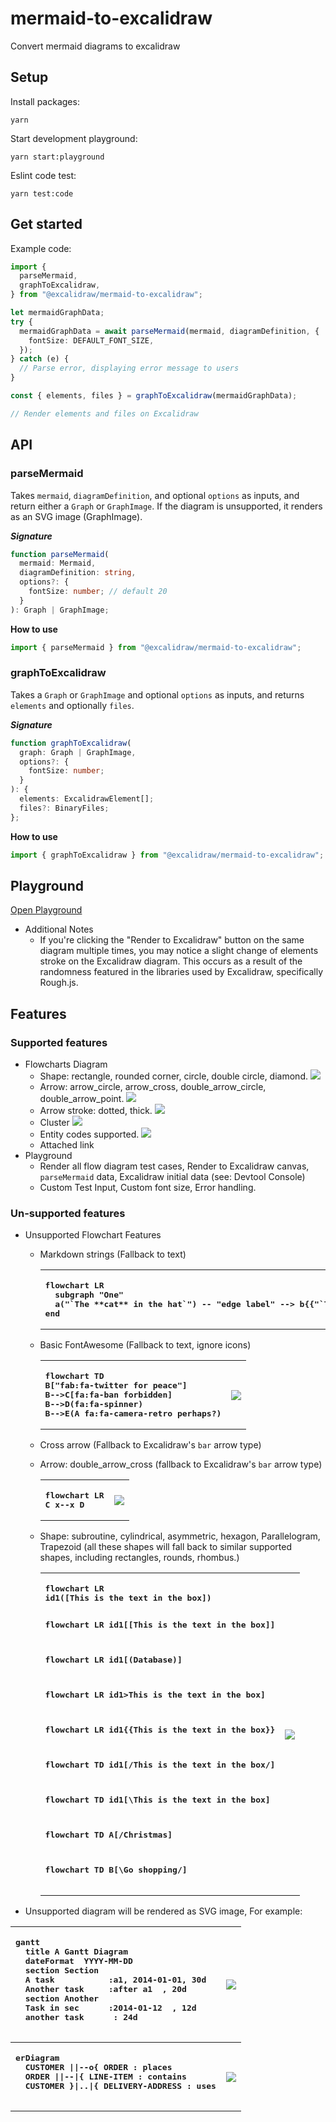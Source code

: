 # mermaid-to-excalidraw

Convert mermaid diagrams to excalidraw

## Setup

Install packages:

```
yarn
```

Start development playground:

```
yarn start:playground
```

Eslint code test:

```
yarn test:code
```

## Get started

Example code:

```ts
import {
  parseMermaid,
  graphToExcalidraw,
} from "@excalidraw/mermaid-to-excalidraw";

let mermaidGraphData;
try {
  mermaidGraphData = await parseMermaid(mermaid, diagramDefinition, {
    fontSize: DEFAULT_FONT_SIZE,
  });
} catch (e) {
  // Parse error, displaying error message to users
}

const { elements, files } = graphToExcalidraw(mermaidGraphData);

// Render elements and files on Excalidraw
```

## API

### parseMermaid

Takes `mermaid`, `diagramDefinition`, and optional `options` as inputs, and return either a `Graph` or `GraphImage`. If the diagram is unsupported, it renders as an SVG image (GraphImage).

**_Signature_**

```ts
function parseMermaid(
  mermaid: Mermaid,
  diagramDefinition: string,
  options?: {
    fontSize: number; // default 20
  }
): Graph | GraphImage;
```

**How to use**

```ts
import { parseMermaid } from "@excalidraw/mermaid-to-excalidraw";
```

### graphToExcalidraw

Takes a `Graph` or `GraphImage` and optional `options` as inputs, and returns `elements` and optionally `files`.

**_Signature_**

```ts
function graphToExcalidraw(
  graph: Graph | GraphImage,
  options?: {
    fontSize: number;
  }
): {
  elements: ExcalidrawElement[];
  files?: BinaryFiles;
};
```

**How to use**

```ts
import { graphToExcalidraw } from "@excalidraw/mermaid-to-excalidraw";
```

## Playground

[Open Playground](https://mermaid-to-excalidraw.vercel.app)

- Additional Notes
  - If you're clicking the "Render to Excalidraw" button on the same diagram multiple times, you may notice a slight change of elements stroke on the Excalidraw diagram. This occurs as a result of the randomness featured in the libraries used by Excalidraw, specifically Rough.js.

## Features

### Supported features

- Flowcharts Diagram
  - Shape: rectangle, rounded corner, circle, double circle, diamond.
    ![](./images/example-shape.png)
  - Arrow: arrow_circle, arrow_cross, double_arrow_circle, double_arrow_point.
    ![](./images/example-arrow-type.png)
  - Arrow stroke: dotted, thick.
    ![](./images/example-arrow-style.png)
  - Cluster
    ![](./images/example-cluster.png)
  - Entity codes supported.
    ![](./images/example-entity-code.png)
  - Attached link
- Playground
  - Render all flow diagram test cases, Render to Excalidraw canvas, `parseMermaid` data, Excalidraw initial data (see: Devtool Console)
  - Custom Test Input, Custom font size, Error handling.

### Un-supported features

- Unsupported Flowchart Features

  - Markdown strings (Fallback to text)
    <table>
    <tr>
    <th align="left">
    <pre>
    flowchart LR
      subgraph "One"
      a("`The **cat** in the hat`") -- "edge label" --> b{{"`The **dog** in the hog`"}}
    end
    </pre>
    </th>
    <th>
    <img src="./images/unsupported/markdown.png"/>
    </th>
    </tr>
    </table>
  - Basic FontAwesome (Fallback to text, ignore icons)
    <table>
    <tr>
    <th align="left">
    <pre>
    flowchart TD
    B["fab:fa-twitter for peace"]
    B-->C[fa:fa-ban forbidden]
    B-->D(fa:fa-spinner)
    B-->E(A fa:fa-camera-retro perhaps?)
    </pre>
    </th>
    <th>
    <img src="./images/unsupported/fontawesome.png"/>
    </th>
    </tr>
    </table>
  - Cross arrow (Fallback to Excalidraw's `bar` arrow type)
  - Arrow: double_arrow_cross (fallback to Excalidraw's `bar` arrow type)
    <table>
    <tr>
    <th align="left">
    <pre>
    flowchart LR
    C x--x D
    </pre>
    </th>
    <th>
    <img src="./images/unsupported/cross-arrow.png"/>
    </th>
    </tr>
    </table>
  - Shape: subroutine, cylindrical, asymmetric, hexagon, Parallelogram, Trapezoid (all these shapes will fall back to similar supported shapes, including rectangles, rounds, rhombus.)
    <table>
    <tr>
    <th align="left">
    <pre>
    flowchart LR
    id1([This is the text in the box])

    flowchart LR
    id1[[This is the text in the box]]

    flowchart LR
    id1[(Database)]

    flowchart LR
    id1>This is the text in the box]

    flowchart LR
    id1{{This is the text in the box}}

    flowchart TD
    id1[/This is the text in the box/]

    flowchart TD
    id1[\This is the text in the box\]

    flowchart TD
    A[/Christmas\]

    flowchart TD
    B[\Go shopping/]
    </pre>
    </th>
    <th>
    <img src="./images/unsupported/shapes.png"/>
    </th>
    </tr>
    </table>

- Unsupported diagram will be rendered as SVG image, For example:
<table>
  <tr>
    <th align="left">
      <pre>
gantt
  title A Gantt Diagram
  dateFormat  YYYY-MM-DD
  section Section
  A task           :a1, 2014-01-01, 30d
  Another task     :after a1  , 20d
  section Another
  Task in sec      :2014-01-12  , 12d
  another task      : 24d
      </pre>
    </th>
    <th>
       <img src="./images/unsupported/gantt.png"/>
    </th>
  </tr>
  <tr>
    <th align="left">
      <pre>
erDiagram
  CUSTOMER ||--o{ ORDER : places
  ORDER ||--|{ LINE-ITEM : contains
  CUSTOMER }|..|{ DELIVERY-ADDRESS : uses
      </pre>
    </th>
    <th>
       <img src="./images/unsupported/erdiagram.png"/>
    </th>
  </tr>
</table>
